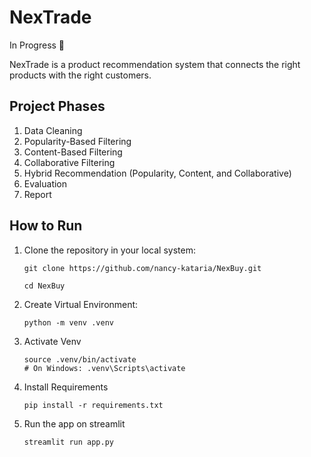 # NexTrade

In Progress 🚀

NexTrade is a product recommendation system that connects the right products with the right customers.

## Project Phases

1. Data Cleaning
2. Popularity-Based Filtering
3. Content-Based Filtering
4. Collaborative Filtering
5. Hybrid Recommendation (Popularity, Content, and Collaborative)
6. Evaluation
7. Report

## How to Run

1. Clone the repository in your local system:
   ```
   git clone https://github.com/nancy-kataria/NexBuy.git
   ```
   ```
   cd NexBuy
   ```

2. Create Virtual Environment:
   ```
   python -m venv .venv
   ```
3. Activate Venv
   ```
   source .venv/bin/activate
   # On Windows: .venv\Scripts\activate
   ```
4. Install Requirements
   ```
   pip install -r requirements.txt
   ```
5. Run the app on streamlit
   ```
   streamlit run app.py
   ```
